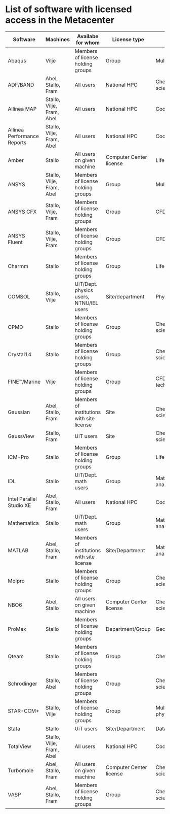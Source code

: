 # List of software with licensed access in the Metacenter

| Software                    | Machines                  | Availabe for whom                         | License type            | Field                      | Source of funding  |
|-----------------------------|---------------------------|-------------------------------------------|-------------------------|----------------------------|--------------------|
| Abaqus                      | Vilje                     | Members of license holding groups         | Group                   | Multiphysics/FEA           | Users              |
| ADF/BAND                    | Abel, Stallo, Fram        | All users                                 | National HPC            | Chemistry/Material science | National/Sigma2    |
| Allinea MAP                 | Stallo, Vilje, Fram, Abel | All users                                 | National HPC            | Code development           | National/Sigma2    |
| Allinea Performance Reports | Stallo, Vilje, Fram, Abel | All users                                 | National HPC            | Code development           | National/Sigma2    |
| Amber                       | Stallo                    | All users on given machine                | Computer Center license | Life science               | National/Sigma2    |
| ANSYS                       | Stallo, Vilje, Fram, Abel | Members of license holding groups         | Group                   | Multi-physics              | Users              |
| ANSYS CFX                   | Stallo, Vilje, Fram       | Members of license holding groups         | Group                   | CFD                        | Users              |
| ANSYS Fluent                | Stallo, Vilje, Fram       | Members of license holding groups         | Group                   | CFD                        | Users              |
| Charmm                      | Stallo                    | Members of license holding groups         | Group                   | Life science               | Users              |
| COMSOL                      | Stallo, Vilje             | UiT/Dept. physics users, NTNU/IEL users   | Site/department         | Physics                    | Users              |
| CPMD                        | Stallo                    | Members of license holding groups         | Group                   | Chemistry/Material science | Users              |
| Crystal14                   | Stallo                    | Members of license holding groups         | Group                   | Chemistry/Material science | National/Sigma2    |
| FINE™/Marine                | Vilje                     | Members of license holding groups         | Group                   | CFD for Marine tech. field | Users              |
| Gaussian                    | Abel, Stallo, Fram        | Members of institutions with site license | Site                    | Chemistry/Material science | National/Sigma2    |
| GaussView                   | Stallo, Fram              | UiT users                                 | Site                    | Chemistry/Material science | National/Sigma2    |
| ICM-Pro                     | Stallo                    | Members of license holding groups         | Group                   | Life science               | Users              |
| IDL                         | Stallo                    | UiT/Dept. math users                      | Group                   | Mathematics/Data analysis  | Users              |
| Intel Parallel Studio XE    | Abel, Stallo, Fram        | All users                                 | National HPC            | Code development           | National/Sigma2    |
| Mathematica                 | Stallo                    | UiT/Dept. math users                      | Group                   | Mathematics/Data analysis  | Users              |
| MATLAB                      | Abel, Stallo, Fram        | Members of institutions with site license | Site/Department         | Mathematics/Data analysis  | Users              |
| Molpro                      | Stallo                    | Members of license holding groups         | Group                   | Chemistry/Material science | Users              |
| NBO6                        | Abel, Stallo              | All users on given machine                | Computer Center license | Chemistry/Material science | National/Sigma2    |
| ProMax                      | Stallo                    | Members of license holding groups         | Department/Group        | Geology                    | Users              |
| Qteam                       | Stallo                    | Members of license holding groups         | Group                   | Chemistry                  | Users              |
| Schrodinger                 | Stallo, Abel              | Members of license holding groups         | Group                   | Chemistry, Life-science    | Split Users/Sigma2 |
| STAR-CCM+                   | Stallo, Vilje             | Members of license holding groups         | Group                   | Multi-physics/CFD          | Users              |
| Stata                       | Stallo                    | UiT users                                 | Site/Department         | Data analysis              | Users              |
| TotalView                   | Stallo, Vilje, Fram, Abel | All users                                 | National HPC            | Code development           | National/Sigma2    |
| Turbomole                   | Abel, Stallo, Fram        | All users on given machine                | Computer Center license | Chemistry/Material science | National/Sigma2    |
| VASP                        | Abel, Stallo, Fram        | Members of license holding groups         | Group                   | Chemistry/Material science | Users              |
